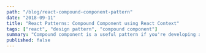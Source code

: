 ```yaml
---
path: "/blog/react-compound-component-pattern"
date: "2018-09-11"
title: "React Patterns: Compound Component using React Context"
tags: ["react", "design pattern", "compound component"]
summary: "Compound component is a useful pattern if you're developing a set of components that used together. This article explains how to implement it using React Context."
published: false
---
```

